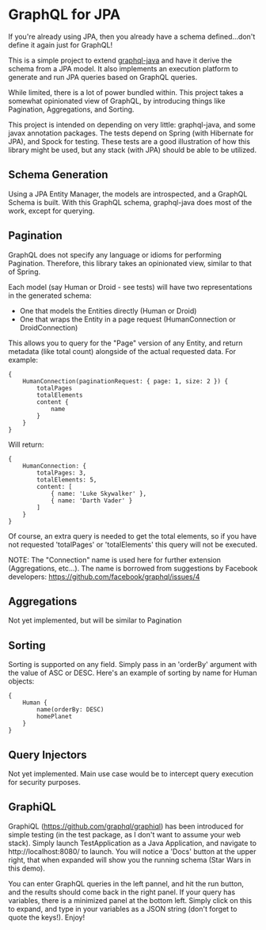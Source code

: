 GraphQL for JPA
===============

If you're already using JPA, then you already have a schema defined...don't define it again just for GraphQL!

This is a simple project to extend [graphql-java](https://github.com/andimarek/graphql-java) and have it derive the
schema from a JPA model.  It also implements an execution platform to generate and run JPA queries based on
GraphQL queries.

While limited, there is a lot of power bundled within.  This project takes a somewhat opinionated view of GraphQL, by
introducing things like Pagination, Aggregations, and Sorting.

This project is intended on depending on very little: graphql-java, and some javax annotation packages.  The tests depend
on Spring (with Hibernate for JPA), and Spock for testing.  These tests are a good illustration of how this library might
be used, but any stack (with JPA) should be able to be utilized.

Schema Generation
-----------------

Using a JPA Entity Manager, the models are introspected, and a GraphQL Schema is built.  With this GraphQL schema,
graphql-java does most of the work, except for querying.

Pagination
----------

GraphQL does not specify any language or idioms for performing Pagination.  Therefore, this library takes an opinionated
view, similar to that of Spring.

Each model (say Human or Droid - see tests) will have two representations in the generated schema:

- One that models the Entities directly (Human or Droid)
- One that wraps the Entity in a page request (HumanConnection or DroidConnection)

This allows you to query for the "Page" version of any Entity, and return metadata (like total count) alongside of the
actual requested data.  For example:

    {
        HumanConnection(paginationRequest: { page: 1, size: 2 }) {
            totalPages
            totalElements
            content {
                name
            }
        }
    }

Will return:

    {
        HumanConnection: {
            totalPages: 3,
            totalElements: 5,
            content: [
                { name: 'Luke Skywalker' },
                { name: 'Darth Vader' }
            ]
        }
    }

Of course, an extra query is needed to get the total elements, so if you have not requested 'totalPages' or 'totalElements'
this query will not be executed.

NOTE: The "Connection" name is used here for further extension (Aggregations, etc...).  The name is borrowed
from suggestions by Facebook developers: https://github.com/facebook/graphql/issues/4

Aggregations
------------

Not yet implemented, but will be similar to Pagination

Sorting
-------

Sorting is supported on any field.  Simply pass in an 'orderBy' argument with the value of ASC or DESC.  Here's an example
of sorting by name for Human objects:

    {
        Human {
            name(orderBy: DESC)
            homePlanet
        }
    }

Query Injectors
---------------

Not yet implemented.  Main use case would be to intercept query execution for security purposes.

GraphiQL
--------

GraphiQL (https://github.com/graphql/graphiql) has been introduced for simple testing (in the test package, as I don't
want to assume your web stack).  Simply launch TestApplication as a Java Application, and navigate to http://localhost:8080/
to launch.  You will notice a 'Docs' button at the upper right, that when expanded will show you the running schema (Star
Wars in this demo).

You can enter GraphQL queries in the left pannel, and hit the run button, and the results should come back in the right
panel.  If your query has variables, there is a minimized panel at the bottom left.  Simply click on this to expand, and
type in your variables as a JSON string (don't forget to quote the keys!).  Enjoy!